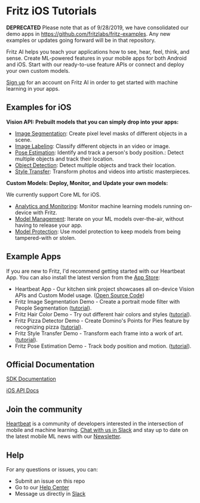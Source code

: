 # Fritz iOS Tutorials 

**DEPRECATED** Please note that as of 9/28/2019, we have consolidated our demo apps in https://github.com/fritzlabs/fritz-examples. Any new examples or updates going forward will be in that repository.

Fritz AI helps you teach your applications how to see, hear, feel, think, and sense. Create ML-powered features in your mobile apps for both Android and iOS. Start with our ready-to-use feature APIs or connect and deploy your own custom models.

[Sign up](https://app.fritz.ai/register?utm_source=github&utm_campaign=fritz-ios-tutorials) for an account on Fritz AI in order to get started with machine learning in your apps.

## Examples for iOS

**Vision API: Prebuilt models that you can simply drop into your apps:**

- [Image Segmentation](https://www.fritz.ai/features/image-segmentation.html?utm_source=github&utm_campaign=fritz-ios-tutorials): Create pixel level masks of different objects in a scene.
- [Image Labeling](https://www.fritz.ai/features/image-labeling.html?utm_source=github&utm_campaign=fritz-ios-tutorials): Classify different objects in an video or image.
- [Pose Estimation](https://www.fritz.ai/features/pose-estimation.html?utm_source=github&utm_campaign=fritz-ios-tutorials): Identify and track a person's body position.: Detect multiple objects and track their location.
- [Object Detection](https://www.fritz.ai/features/object-detection.html?utm_source=github&utm_campaign=fritz-ios-tutorials): Detect multiple objects and track their location.
- [Style Transfer](https://www.fritz.ai/features/style-transfer.html?utm_source=github&utm_campaign=fritz-ios-tutorials): Transform photos and videos into artistic masterpieces.

**Custom Models: Deploy, Monitor, and Update your own models:**

We currently support Core ML for iOS.

- [Analytics and Monitoring](https://www.fritz.ai/features/analytics-monitoring.html?utm_source=github&utm_campaign=fritz-ios-tutorials): Monitor machine learning models running on-device with Fritz.
- [Model Management](https://www.fritz.ai/features/model-management.html?utm_source=github&utm_campaign=fritz-ios-tutorials): Iterate on your ML models over-the-air, without having to release your app.
- [Model Protection](https://www.fritz.ai/features/model-protection.html?utm_source=github&utm_campaign=fritz-ios-tutorials): Use model protection to keep models from being tampered-with or stolen.

## Example Apps

If you are new to Fritz, I'd recommend getting started with our Heartbeat App. You can also install the latest version from the [App Store](https://itunes.apple.com/us/app/heartbeat-by-fritz/id1325206416?mt=8):

- Heartbeat App - Our kitchen sink project showcases all on-device Vision APIs and Custom Model usage. ([Open Source Code](https://github.com/fritzlabs/heartbeat-ios))
- Fritz Image Segmentation Demo - Create a portrait mode filter with People Segmentation ([tutorial](https://heartbeat.fritz.ai/building-an-image-segmentation-app-in-ios-3377eb4a3e7c?utm_source=github&utm_campaign=fritz-ios-tutorials)).
- Fritz Hair Color Demo - Try out different hair colors and styles ([tutorial](https://heartbeat.fritz.ai/try-on-a-new-style-build-an-ios-app-to-change-your-hair-color-with-fritz-hair-segmentation-177324b077b3?utm_source=github&utm_campaign=fritz-ios-tutorials)).
- Fritz Pizza Detector Demo - Create Domino's Points for Pies feature by recognizing pizza ([tutorial](https://heartbeat.fritz.ai/recreate-dominos-points-for-pies-app-on-ios-with-fritz-image-labeling-2ed23398e1c2?utm_source=github&utm_campaign=fritz-ios-tutorials)).
- Fritz Style Transfer Demo - Transform each frame into a work of art. ([tutorial](https://heartbeat.fritz.ai/real-time-style-transfer-for-ios-transform-your-photos-and-videos-into-masterpieces-f04111fcd2ff?utm_source=github&utm_campaign=fritz-ios-tutorials)).
- Fritz Pose Estimation Demo - Track body position and motion. ([tutorial](https://heartbeat.fritz.ai/pose-estimation-on-ios-with-fritz-60c8e5f7d195?utm_source=github&utm_campaign=fritz-ios-tutorials)).

## Official Documentation

[SDK Documentation](https://docs.fritz.ai/?utm_source=github&utm_campaign=fritz-ios-tutorials)

[iOS API Docs](https://docs.fritz.ai/iOS/latest/index.html?utm_source=github&utm_campaign=fritz-ios-tutorials)

## Join the community
[Heartbeat](https://heartbeat.fritz.ai/?utm_source=github&utm_campaign=fritz-ios-tutorials) is a community of developers interested in the intersection of mobile and machine learning. [Chat with us in Slack](https://fritz.ai/slack?utm_source=github&utm_campaign=fritz-ios-tutorials) and stay up to date on the latest mobile ML news with our [Newsletter](https://mobileml.us16.list-manage.com/subscribe?u=de53bead690affb8e9a21de8f&id=68acb5c0fd).

## Help
For any questions or issues, you can:
- Submit an issue on this repo
- Go to our [Help Center](https://docs.fritz.ai/help-center/index.html?utm_source=github&utm_campaign=fritz-ios-tutorials)
- Message us directly in [Slack](https://fritz.ai/slack?utm_source=github&utm_campaign=fritz-ios-tutorials)

